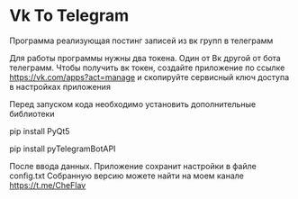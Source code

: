 # Vk To Telegram
Программа реализующая постинг записей из вк групп в телеграмм

Для работы программы нужны два токена. Один от Вк другой от бота телеграмм.
Чтобы получить вк токен, создайте приложение по ссылке https://vk.com/apps?act=manage и скопируйте сервисный ключ доступа в настройках приложения

Перед запуском кода необходимо установить дополнительные библиотеки

pip install PyQt5

pip install pyTelegramBotAPI

После ввода данных. Приложение сохранит настройки в файле config.txt
Собранную версию можете найти на моем канале https://t.me/CheFlav

